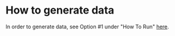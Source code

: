 # How to generate data

In order to generate data, see Option #1 under "How To Run" [here](../readme.md#how-to-run).